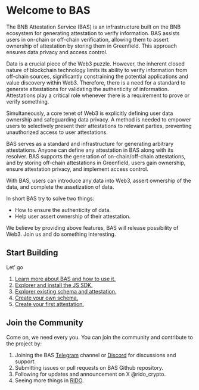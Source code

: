 # Welcome to BAS

The BNB Attestation Service (BAS) is an infrastructure built on the BNB ecosystem for generating attestation to verify  information. BAS assists users in on-chain or off-chain verification, allowing them to assert ownership of attestation by storing them in Greenfield. This approach ensures data privacy and access control.

Data is a crucial piece of the Web3 puzzle. However, the inherent closed nature of blockchain technology limits its ability to verify information from off-chain sources, significantly constraining the potential applications and value discovery within Web3. Therefore, there is a need for a standard to generate attestations for validating the authenticity of information. Attestations play a critical role whenever there is a requirement to prove or verify something.

Simultaneously, a core tenet of Web3 is explicitly defining user data ownership and safeguarding data privacy. A method is needed to empower users to selectively present their attestations to relevant parties, preventing unauthorized access to user attestations.

BAS serves as a standard and infrastructure for generating arbitrary attestations. Anyone can define any attestation in BAS along with its resolver. BAS supports the generation of on-chain/off-chain attestations, and by storing off-chain attestations in Greenfield, users gain ownership, ensure attestation privacy, and implement access control.

With BAS, users can introduce any data into Web3, assert ownership of the data, and complete the assetization of data.

In short BAS try to solve two things:

- How to ensure the authenticity of data.
- Help user assert ownership of their attestation.

We believe by providing above features, BAS will release possibility of Web3. Join us and do something interesting.

## Start Building

Let’ go

1. [Learn more about BAS and how to use it.](./core_concept/attestation.md)
2. [Explorer and install the JS SDK.](./sdk/js.md)
3. [Explorer existing schema and attestation.](./explorer/schema.md)
4. [Create your own schema.](./tutorials/create_schema.md)
5. [Create your first attestation.](./tutorials/make_attestation.md)

## Join the Community

Come on, we need every you. You can join the community and contribute to the project by:

1. Joining the BAS [Telegram](https://t.me/+N6HLxnRL_WE5ZDVl) channel or [Discord](https://discord.gg/EEYeMRF8) for discussions and support.
2. Submitting issues or pull requests on BAS Github repository.
3. Following for updates and announcement on X @rido_crypto.
4. Seeing more things in [RIDO](https://www.rido.io/).
